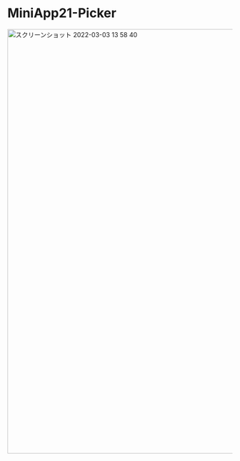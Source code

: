 # MiniApp21-Picker

<img width="950" alt="スクリーンショット 2022-03-03 13 58 40" src="https://user-images.githubusercontent.com/82198916/156499562-5d46035f-b78a-4ed6-ab29-7d4a2ac9f053.png">
